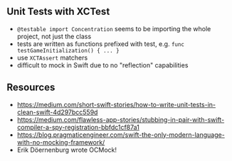## Unit Tests with XCTest

- `@testable import Concentration` seems to be importing the whole project, not just the class
- tests are written as functions prefixed with test, e.g. `func testGameInitialization() { ... }`
- use `XCTAssert` matchers
- difficult to mock in Swift due to no "reflection" capabilities

## Resources
- https://medium.com/short-swift-stories/how-to-write-unit-tests-in-clean-swift-4d297bcc559d
- https://medium.com/flawless-app-stories/stubbing-in-pair-with-swift-compiler-a-spy-registration-bbfdc1cf87a1
- https://blog.pragmaticengineer.com/swift-the-only-modern-language-with-no-mocking-framework/
- Erik Döernenburg wrote OCMock!
